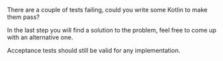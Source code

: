 There are a couple of tests failing, could you write some Kotlin to make them pass?

In the last step you will find a solution to the problem, feel free to come up with an alternative one.

Acceptance tests should still be valid for any implementation.
